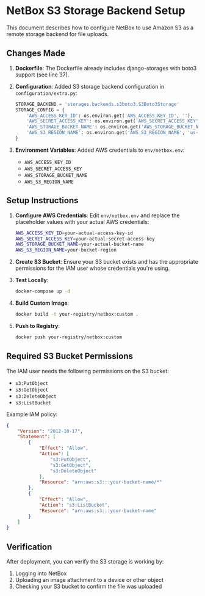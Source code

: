 # NetBox S3 Storage Backend Setup

This document describes how to configure NetBox to use Amazon S3 as a remote storage backend for file uploads.

## Changes Made

1. **Dockerfile**: The Dockerfile already includes django-storages with boto3 support (see line 37).

2. **Configuration**: Added S3 storage backend configuration in `configuration/extra.py`:
   ```python
   STORAGE_BACKEND = 'storages.backends.s3boto3.S3Boto3Storage'
   STORAGE_CONFIG = {
       'AWS_ACCESS_KEY_ID': os.environ.get('AWS_ACCESS_KEY_ID', ''),
       'AWS_SECRET_ACCESS_KEY': os.environ.get('AWS_SECRET_ACCESS_KEY', ''),
       'AWS_STORAGE_BUCKET_NAME': os.environ.get('AWS_STORAGE_BUCKET_NAME', 'netbox'),
       'AWS_S3_REGION_NAME': os.environ.get('AWS_S3_REGION_NAME', 'us-east-1'),
   }
   ```

3. **Environment Variables**: Added AWS credentials to `env/netbox.env`:
   - `AWS_ACCESS_KEY_ID`
   - `AWS_SECRET_ACCESS_KEY`
   - `AWS_STORAGE_BUCKET_NAME`
   - `AWS_S3_REGION_NAME`

## Setup Instructions

1. **Configure AWS Credentials**:
   Edit `env/netbox.env` and replace the placeholder values with your actual AWS credentials:
   ```bash
   AWS_ACCESS_KEY_ID=your-actual-access-key-id
   AWS_SECRET_ACCESS_KEY=your-actual-secret-access-key
   AWS_STORAGE_BUCKET_NAME=your-actual-bucket-name
   AWS_S3_REGION_NAME=your-bucket-region
   ```

2. **Create S3 Bucket**:
   Ensure your S3 bucket exists and has the appropriate permissions for the IAM user whose credentials you're using.

3. **Test Locally**:
   ```bash
   docker-compose up -d
   ```

4. **Build Custom Image**:
   ```bash
   docker build -t your-registry/netbox:custom .
   ```

5. **Push to Registry**:
   ```bash
   docker push your-registry/netbox:custom
   ```

## Required S3 Bucket Permissions

The IAM user needs the following permissions on the S3 bucket:
- `s3:PutObject`
- `s3:GetObject`
- `s3:DeleteObject`
- `s3:ListBucket`

Example IAM policy:
```json
{
    "Version": "2012-10-17",
    "Statement": [
        {
            "Effect": "Allow",
            "Action": [
                "s3:PutObject",
                "s3:GetObject",
                "s3:DeleteObject"
            ],
            "Resource": "arn:aws:s3:::your-bucket-name/*"
        },
        {
            "Effect": "Allow",
            "Action": "s3:ListBucket",
            "Resource": "arn:aws:s3:::your-bucket-name"
        }
    ]
}
```

## Verification

After deployment, you can verify the S3 storage is working by:
1. Logging into NetBox
2. Uploading an image attachment to a device or other object
3. Checking your S3 bucket to confirm the file was uploaded
